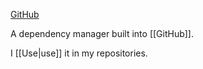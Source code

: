 [GitHub](https://github.com/dependabot)

A dependency manager built into [[GitHub]].

I [[Use|use]] it in my repositories.
